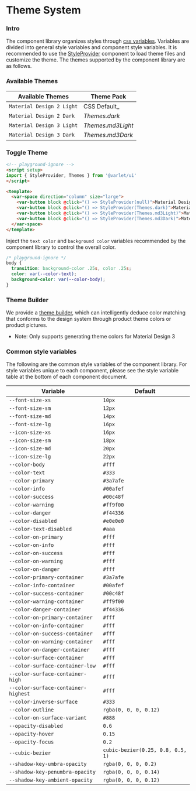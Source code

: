 # Theme System

### Intro

The component library organizes styles through [css variables](https://developer.mozilla.org/zh-CN/docs/Web/CSS/Using_CSS_custom_properties). Variables are divided into general style variables and component style variables. It is recommended to use the [StyleProvider](#/en-US/style-provider) component to load theme files and customize the theme. The themes supported by the component library are as follows.

### Available Themes

| Available Themes | Theme Pack |
| --- | --- |
| `Material Design 2 Light` | CSS Default_ |
| `Material Design 2 Dark` | _Themes.dark_ |
| `Material Design 3 Light` | _Themes.md3Light_ |
| `Material Design 3 Dark` | _Themes.md3Dark_ |

### Toggle Theme

```html
<!-- playground-ignore -->
<script setup>
import { StyleProvider, Themes } from '@varlet/ui'
</script>

<template>
  <var-space direction="column" size="large">
    <var-button block @click="() => StyleProvider(null)">Material Design 2 Light</var-button>
    <var-button block @click="() => StyleProvider(Themes.dark)">Material Design 2 Dark</var-button>
    <var-button block @click="() => StyleProvider(Themes.md3Light)">Material Design 3 Light</var-button>
    <var-button block @click="() => StyleProvider(Themes.md3Dark)">Material Design 3 Dark</var-button>
  </var-space>
</template>
```

Inject the `text color` and `background color` variables recommended by the component library to control the overall color.

```css
/* playground-ignore */
body {
  transition: background-color .25s, color .25s;
  color: var(--color-text);
  background-color: var(--color-body);
}
```

### Theme Builder

We provide a [theme builder](https://varletjs.github.io/varlet-theme-builder), which can intelligently deduce color matching that conforms to the design system through product theme colors or product pictures.

- Note: Only supports generating theme colors for Material Design 3

### Common style variables

The following are the common style variables of the component library. For style variables unique to each component, please see the style variable table at the bottom of each component document.

| Variable | Default |
| --- | --- |
| `--font-size-xs` | `10px` |
| `--font-size-sm` | `12px` |
| `--font-size-md` | `14px` |
| `--font-size-lg` | `16px` |
| `--icon-size-xs` | `16px` |
| `--icon-size-sm` | `18px` |
| `--icon-size-md` | `20px` |
| `--icon-size-lg` | `22px` |
| `--color-body` | `#fff` |
| `--color-text` | `#333` |
| `--color-primary` | `#3a7afe` |
| `--color-info` | `#00afef` |
| `--color-success` | `#00c48f` |
| `--color-warning` | `#ff9f00` |
| `--color-danger` | `#f44336` |
| `--color-disabled` | `#e0e0e0` |
| `--color-text-disabled` | `#aaa` |
| `--color-on-primary` | `#fff` |
| `--color-on-info` | `#fff` |
| `--color-on-success` | `#fff` |
| `--color-on-warning` | `#fff` |
| `--color-on-danger` | `#fff` |
| `--color-primary-container` | `#3a7afe` |
| `--color-info-container` | `#00afef` |
| `--color-success-container` | `#00c48f` |
| `--color-warning-container` | `#ff9f00` |
| `--color-danger-container` | `#f44336` |
| `--color-on-primary-container` | `#fff` |
| `--color-on-info-container` | `#fff` |
| `--color-on-success-container` | `#fff` |
| `--color-on-warning-container` | `#fff` |
| `--color-on-danger-container` | `#fff` |
| `--color-surface-container` | `#fff` |
| `--color-surface-container-low` | `#fff` |
| `--color-surface-container-high` | `#fff` |
| `--color-surface-container-highest` | `#fff` |
| `--color-inverse-surface` | `#333` |
| `--color-outline` | `rgba(0, 0, 0, 0.12)` |
| `--color-on-surface-variant` | `#888` |
| `--opacity-disabled` | `0.6` |
| `--opacity-hover` | `0.15` |
| `--opacity-focus` | `0.2` |
| `--cubic-bezier` | `cubic-bezier(0.25, 0.8, 0.5, 1)` |
| `--shadow-key-umbra-opacity` | `rgba(0, 0, 0, 0.2)` |
| `--shadow-key-penumbra-opacity` | `rgba(0, 0, 0, 0.14)` |
| `--shadow-key-ambient-opacity` | `rgba(0, 0, 0, 0.12)` |
